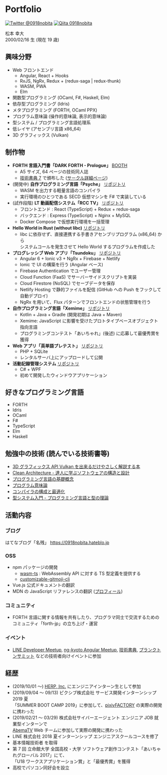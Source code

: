 # Portfolio

[![Twitter @0918nobita](https://img.shields.io/badge/Twitter-%400918nobita-blue.svg)](https://twitter.com/0918nobita) [![Qiita 0918nobita](https://img.shields.io/badge/Qiita-0918nobita-brightgreen.svg)](https://qiita.com/0918nobita)

松本 幸大  
2000/02/16 生 (現在 19 歳)

## 興味分野

- Web フロントエンド
  - Angular, React + Hooks
  - RxJS, NgRx, Redux + (redux-saga | redux-thunk)
  - WASM, PWA
  - Elm
- 関数型プログラミング (OCaml, F#, Haskell, Elm)
- 依存型プログラミング (Idris)
- メタプログラミング (FORTH, OCaml PPX)
- プログラム意味論 (操作的意味論, 表示的意味論)
- 型システム / プログラミング言語処理系
- 低レイヤ (アセンブリ言語 x86_64)
- 3D グラフィックス (Vulkan)

## 制作物

- **FORTH 言語入門書「DARK FORTH - Prologue」** [BOOTH](https://t.co/P311mCRU0U)
  - A5 サイズ, 64 ページの技術同人誌
  - [技術書典 7](https://techbookfest.org/event/tbf07) で頒布した ([サークル詳細ページ](https://techbookfest.org/event/tbf07/circle/5638538418716672))
- (開発中) **自作プログラミング言語「Psyche」** [リポジトリ](https://github.com/0918nobita/psyche)
  - WASM を出力する軽量言語のコンパイラ
  - 実行環境のひとつである SECD 仮想マシンを F# で実装している
- (試作段階) **LT 動画配信システム「RCC TV」** [リポジトリ](https://github.com/0918nobita/LTVOD)
  - フロントエンド : React (TypeScript) + Redux + redux-saga
  - バックエンド : Express (TypeScript) + Nginx + MySQL
  - Docker Compose で仮想実行環境を一括管理
- **Hello World in Rust (without libc)** [リポジトリ](https://github.com/0918nobita/low-level-helloworld)
  - libc に依存せず、直接連携する手書きアセンブリプログラム (x86_64) から<br>システムコールを発生させて Hello World するプログラムを作成した
- **プログレッシブ Web アプリ「Tsundoku」** [リポジトリ](https://github.com/TsundokuApp/Tsundoku)
  - Angular 6 + Ionic v3 + NgRx + Firebase + Netlify
  - Ionic で UI の構築を行う (Angular ベース)
  - Firebase Authentication でユーザー管理
  - Cloud Function (FaaS) でサーバーサイドスクリプトを実装
  - Cloud Firestore (NoSQL) でセーブデータを保存
  - Netlify Hosting で静的ファイルを配信 (GitHub への Push をフックして自動デプロイ)
  - NgRx を用いて、Flux パターンでフロントエンドの状態管理を行う
- **自作プログラミング言語「Xemime」** [リポジトリ](https://github.com/xemime-lang/xemime)
  - Kotlin + Java + Gradle (開発初期は Java + Maven)
  - Xemime: JavaScript に影響を受けたプロトタイプベースオブジェクト指向言語
  - プログラミングコンテスト「あいちゃれ」(後述) に応募して最優秀賞を獲得
- **Web アプリ「英単語プレテスト」** [リポジトリ](https://github.com/0918nobita/eitango_pretest)
  - PHP + SQLite
  - レンタルサーバ上にアップロードして公開
- **活動記録管理システム** [リポジトリ](https://github.com/0918nobita/Activity-Recording-System)
  - C# + WPF
  - 初めて開発したウィンドウアプリケーション

## 好きなプログラミング言語

- FORTH
- Idris
- OCaml
- F#
- TypeScript
- Elm
- Haskell

## 勉強中の技術 (読んでいる技術書等)

- [3D グラフィックス API Vulkan を出来るだけやさしく解説する本](https://fadis.booth.pm/items/1562222)
- [Clean Architecture - 達人に学ぶソフトウェアの構造と設計](https://www.amazon.co.jp/Clean-Architecture-%E9%81%94%E4%BA%BA%E3%81%AB%E5%AD%A6%E3%81%B6%E3%82%BD%E3%83%95%E3%83%88%E3%82%A6%E3%82%A7%E3%82%A2%E3%81%AE%E6%A7%8B%E9%80%A0%E3%81%A8%E8%A8%AD%E8%A8%88-Robert-C-Martin/dp/4048930656/ref=sr_1_1?ie=UTF8&qid=1548211522&sr=8-1&keywords=clean+architecture)
- [プログラミング言語の基礎概念](https://www.amazon.co.jp/%E3%83%97%E3%83%AD%E3%82%B0%E3%83%A9%E3%83%9F%E3%83%B3%E3%82%B0%E8%A8%80%E8%AA%9E%E3%81%AE%E5%9F%BA%E7%A4%8E%E6%A6%82%E5%BF%B5-%E3%83%A9%E3%82%A4%E3%83%96%E3%83%A9%E3%83%AA%E6%83%85%E5%A0%B1%E5%AD%A6%E3%82%B3%E3%82%A2%E3%83%BB%E3%83%86%E3%82%AD%E3%82%B9%E3%83%88-%E4%BA%94%E5%8D%81%E5%B5%90-%E6%B7%B3/dp/4781912850/ref=sr_1_1?s=books&ie=UTF8&qid=1548211698&sr=1-1&keywords=%E3%83%97%E3%83%AD%E3%82%B0%E3%83%A9%E3%83%9F%E3%83%B3%E3%82%B0%E8%A8%80%E8%AA%9E%E3%81%AE%E5%9F%BA%E7%A4%8E%E6%A6%82%E5%BF%B5)
- [プログラム意味論](https://www.amazon.co.jp/%E3%83%97%E3%83%AD%E3%82%B0%E3%83%A9%E3%83%A0%E6%84%8F%E5%91%B3%E8%AB%96-%E6%83%85%E5%A0%B1%E6%95%B0%E5%AD%A6%E8%AC%9B%E5%BA%A7-%E6%A8%AA%E5%86%85-%E5%AF%9B%E6%96%87/dp/4320026578)
- [コンパイラの構成と最適化](https://www.amazon.co.jp/%E3%82%B3%E3%83%B3%E3%83%91%E3%82%A4%E3%83%A9%E3%81%AE%E6%A7%8B%E6%88%90%E3%81%A8%E6%9C%80%E9%81%A9%E5%8C%96-%E4%B8%AD%E7%94%B0-%E8%82%B2%E7%94%B7/dp/4254121776/ref=sr_1_3?__mk_ja_JP=%E3%82%AB%E3%82%BF%E3%82%AB%E3%83%8A&keywords=%E3%82%B3%E3%83%B3%E3%83%91%E3%82%A4%E3%83%A9%E3%81%AE%E6%A7%8B%E6%88%90%E3%81%A8&qid=1561218844&s=books&sr=1-3)
- [型システム入門 - プログラミング言語と型の理論](https://www.amazon.co.jp/%E5%9E%8B%E3%82%B7%E3%82%B9%E3%83%86%E3%83%A0%E5%85%A5%E9%96%80-%E2%88%92%E3%83%97%E3%83%AD%E3%82%B0%E3%83%A9%E3%83%9F%E3%83%B3%E3%82%B0%E8%A8%80%E8%AA%9E%E3%81%A8%E5%9E%8B%E3%81%AE%E7%90%86%E8%AB%96%E2%88%92-Benjamin-C-Pierce/dp/4274069117/ref=sr_1_cc_1?s=aps&ie=UTF8&qid=1548211658&sr=1-1-catcorr&keywords=%E5%9E%8B%E3%82%B7%E3%82%B9%E3%83%86%E3%83%A0%E5%85%A5%E9%96%80)

## 活動内容

### ブログ

はてなブログ「名残」 https://0918nobita.hateblo.jp

### OSS

- npm パッケージの開発
  - [wasm-ts](https://github.com/0918nobita/wasm-ts) : WebAssembly API に対する TS 型定義を提供する
  - [customizable-gitmoji-cli](https://github.com/SnO2WMaN/customizable-gitmoji-cli)
- Vue.js 公式ドキュメントの翻訳
- MDN の JavaScript リファレンスの翻訳 ([プロフィール](https://developer.mozilla.org/ja/profiles/0918nobita))

### コミュニティ

- FORTH 言語に関する情報を共有したり、プログラマ同士で交流するためのコミュニティ「forth-jp」の立ち上げ・運営

### イベント

- [LINE Developer Meetup](https://line.connpass.com/), [ng-kyoto Angular Meetup](http://ng-kyoto.github.io/), [技術書典](https://techbookfest.org/), [プランクトンサミット](https://plankton-summit.github.io/) などの技術者向けイベントに参加

## 経歴

- (2019/10/01 〜) [HERP, Inc.](https://herp.co.jp/) にエンジニアインターン生として参加
- (2019/09/04 ～ 09/13) ピクシブ株式会社 サービス開発インターンシップ 2019 夏<br>「SUMMER BOOT CAMP 2019」に参加して、[pixivFACTORY](https://factory.pixiv.net/) の実際の開発に携わった
- (2019/02/21 〜 03/29) 株式会社サイバーエージェント エンジニア JOB 就業型インターンで<br>[AbemaTV](https://abema.tv/) Web チームに参加して実際の開発に携わった
- LINE 株式会社 2018 夏インターンシップ エンジニアスクールコースを修了
- 基本情報技術者 を取得
- 第 7 回 立命館大学 全国高校・大学 ソフトウェア創作コンテスト「あいちゃれグローバル 2017」にて、  
  「U18 ワークスアプリケーション賞」と「最優秀賞」を獲得
- 高校でパソコン同好会を設立
